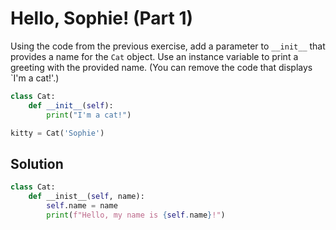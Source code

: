 # Hello, Sophie! (Part 1)
Using the code from the previous exercise, add a parameter to `__init__` that provides a name for the `Cat` object.
Use an instance variable to print a greeting with the provided name. (You can remove the code that displays `I'm a cat!'.)

```python
class Cat:
    def __init__(self):
        print("I'm a cat!")

kitty = Cat('Sophie')
```

## Solution
```python
class Cat:
    def __inist__(self, name):
        self.name = name
        print(f"Hello, my name is {self.name}!")
```
